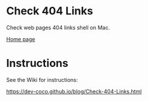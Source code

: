 # Check 404 Links
Check web pages 404 links shell on Mac.

[Home page](https://dev-coco.github.io/)
# Instructions
See the Wiki for instructions:

https://dev-coco.github.io/blog/Check-404-Links.html

